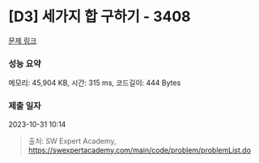# [D3] 세가지 합 구하기 - 3408 

[문제 링크](https://swexpertacademy.com/main/code/problem/problemDetail.do?contestProbId=AWEbPukqySUDFAWs) 

### 성능 요약

메모리: 45,904 KB, 시간: 315 ms, 코드길이: 444 Bytes

### 제출 일자

2023-10-31 10:14



> 출처: SW Expert Academy, https://swexpertacademy.com/main/code/problem/problemList.do